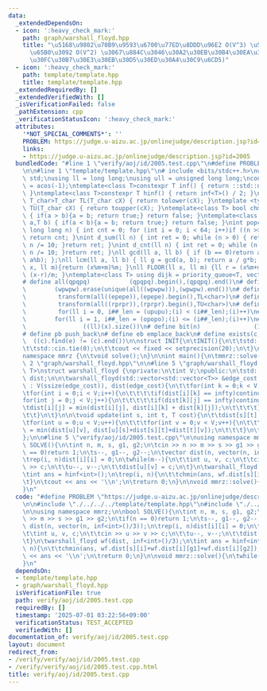 ```yaml
---
data:
  _extendedDependsOn:
  - icon: ':heavy_check_mark:'
    path: graph/warshall_floyd.hpp
    title: "\u5168\u9802\u70B9\u9593\u6700\u77ED\u8DDD\u96E2 O(V^3) \u53CA\u3073\u66F4\
      \u65B0\u3092 O(V^2) \u3067\u884C\u3046\u30A2\u30EB\u30B4\u30EA\u30BA\u30E0 (\u30EF\
      \u30FC\u30B7\u30E3\u30EB\u30D5\u30ED\u30A4\u30C9\u6CD5)"
  - icon: ':heavy_check_mark:'
    path: template/template.hpp
    title: template/template.hpp
  _extendedRequiredBy: []
  _extendedVerifiedWith: []
  _isVerificationFailed: false
  _pathExtension: cpp
  _verificationStatusIcon: ':heavy_check_mark:'
  attributes:
    '*NOT_SPECIAL_COMMENTS*': ''
    PROBLEM: https://judge.u-aizu.ac.jp/onlinejudge/description.jsp?id=2005
    links:
    - https://judge.u-aizu.ac.jp/onlinejudge/description.jsp?id=2005
  bundledCode: "#line 1 \"verify/aoj/id/2005.test.cpp\"\n#define PROBLEM \"https://judge.u-aizu.ac.jp/onlinejudge/description.jsp?id=2005\"\
    \n\n#line 1 \"template/template.hpp\"\n# include <bits/stdc++.h>\nusing namespace\
    \ std;\nusing ll = long long;\nusing ull = unsigned long long;\nconst double pi\
    \ = acos(-1);\ntemplate<class T>constexpr T inf() { return ::std::numeric_limits<T>::max();\
    \ }\ntemplate<class T>constexpr T hinf() { return inf<T>() / 2; }\ntemplate <typename\
    \ T_char>T_char TL(T_char cX) { return tolower(cX); }\ntemplate <typename T_char>T_char\
    \ TU(T_char cX) { return toupper(cX); }\ntemplate<class T> bool chmin(T& a,T b)\
    \ { if(a > b){a = b; return true;} return false; }\ntemplate<class T> bool chmax(T&\
    \ a,T b) { if(a < b){a = b; return true;} return false; }\nint popcnt(unsigned\
    \ long long n) { int cnt = 0; for (int i = 0; i < 64; i++)if ((n >> i) & 1)cnt++;\
    \ return cnt; }\nint d_sum(ll n) { int ret = 0; while (n > 0) { ret += n % 10;\
    \ n /= 10; }return ret; }\nint d_cnt(ll n) { int ret = 0; while (n > 0) { ret++;\
    \ n /= 10; }return ret; }\nll gcd(ll a, ll b) { if (b == 0)return a; return gcd(b,\
    \ a%b); };\nll lcm(ll a, ll b) { ll g = gcd(a, b); return a / g*b; };\nll MOD(ll\
    \ x, ll m){return (x%m+m)%m; }\nll FLOOR(ll x, ll m) {ll r = (x%m+m)%m; return\
    \ (x-r)/m; }\ntemplate<class T> using dijk = priority_queue<T, vector<T>, greater<T>>;\n\
    # define all(qpqpq)           (qpqpq).begin(),(qpqpq).end()\n# define UNIQUE(wpwpw)\
    \        (wpwpw).erase(unique(all((wpwpw))),(wpwpw).end())\n# define LOWER(epepe)\
    \         transform(all((epepe)),(epepe).begin(),TL<char>)\n# define UPPER(rprpr)\
    \         transform(all((rprpr)),(rprpr).begin(),TU<char>)\n# define rep(i,upupu)\
    \         for(ll i = 0, i##_len = (upupu);(i) < (i##_len);(i)++)\n# define reps(i,opopo)\
    \        for(ll i = 1, i##_len = (opopo);(i) <= (i##_len);(i)++)\n# define len(x)\
    \                ((ll)(x).size())\n# define bit(n)               (1LL << (n))\n\
    # define pb push_back\n# define eb emplace_back\n# define exists(c, e)       \
    \  ((c).find(e) != (c).end())\n\nstruct INIT{\n\tINIT(){\n\t\tstd::ios::sync_with_stdio(false);\n\
    \t\tstd::cin.tie(0);\n\t\tcout << fixed << setprecision(20);\n\t}\n}INIT;\n\n\
    namespace mmrz {\n\tvoid solve();\n}\n\nint main(){\n\tmmrz::solve();\n}\n#line\
    \ 2 \"graph/warshall_floyd.hpp\"\n\n#line 5 \"graph/warshall_floyd.hpp\"\n\ntemplate<typename\
    \ T>\nstruct warshall_floyd {\nprivate:\n\tint V;\npublic:\n\tstd::vector<std::vector<T>>\
    \ dist;\n\n\twarshall_floyd(std::vector<std::vector<T>> &edge_cost, T infty=std::numeric_limits<T>::max()/2)\
    \ : V(ssize(edge_cost)), dist(edge_cost){\n\t\tfor(int k = 0;k < V;k++){\n\t\t\
    \tfor(int i = 0;i < V;i++){\n\t\t\t\tif(dist[i][k] == infty)continue;\n\t\t\t\t\
    for(int j = 0;j < V;j++){\n\t\t\t\t\tif(dist[k][j] == infty)continue;\n\t\t\t\t\
    \tdist[i][j] = min(dist[i][j], dist[i][k] + dist[k][j]);\n\t\t\t\t}\n\t\t\t}\n\
    \t\t}\n\t}\n\n\tvoid update(int s, int t, T cost){\n\t\tdist[s][t] = cost;\n\t\
    \tfor(int u = 0;u < V;u++){\n\t\t\tfor(int v = 0;v < V;v++){\n\t\t\t\tdist[u][v]\
    \ = min(dist[u][v], dist[u][s]+dist[s][t]+dist[t][v]);\n\t\t\t}\n\t\t}\n\t}\n\
    };\n\n#line 5 \"verify/aoj/id/2005.test.cpp\"\n\nusing namespace mmrz;\n\nbool\
    \ SOLVE(){\n\tint n, m, s, g1, g2;\n\tcin >> n >> m >> s >> g1 >> g2;\n\tif(n\
    \ == 0)return 1;\n\ts--, g1--, g2--;\n\tvector dist(n, vector(n, inf<int>()/3));\n\
    \trep(i, n)dist[i][i] = 0;\n\twhile(m--){\n\t\tint u, v, c;\n\t\tcin >> u >> v\
    \ >> c;\n\t\tu--, v--;\n\t\tdist[u][v] = c;\n\t}\n\twarshall_floyd wf(dist, inf<int>()/3);\n\
    \tint ans = hinf<int>();\n\trep(i, n){\n\t\tchmin(ans, wf.dist[s][i]+wf.dist[i][g1]+wf.dist[i][g2]);\n\
    \t}\n\tcout << ans << '\\n';\n\treturn 0;\n}\n\nvoid mmrz::solve(){\n\twhile(!SOLVE());\n\
    }\n"
  code: "#define PROBLEM \"https://judge.u-aizu.ac.jp/onlinejudge/description.jsp?id=2005\"\
    \n\n#include \"./../../../template/template.hpp\"\n#include \"./../../../graph/warshall_floyd.hpp\"\
    \n\nusing namespace mmrz;\n\nbool SOLVE(){\n\tint n, m, s, g1, g2;\n\tcin >> n\
    \ >> m >> s >> g1 >> g2;\n\tif(n == 0)return 1;\n\ts--, g1--, g2--;\n\tvector\
    \ dist(n, vector(n, inf<int>()/3));\n\trep(i, n)dist[i][i] = 0;\n\twhile(m--){\n\
    \t\tint u, v, c;\n\t\tcin >> u >> v >> c;\n\t\tu--, v--;\n\t\tdist[u][v] = c;\n\
    \t}\n\twarshall_floyd wf(dist, inf<int>()/3);\n\tint ans = hinf<int>();\n\trep(i,\
    \ n){\n\t\tchmin(ans, wf.dist[s][i]+wf.dist[i][g1]+wf.dist[i][g2]);\n\t}\n\tcout\
    \ << ans << '\\n';\n\treturn 0;\n}\n\nvoid mmrz::solve(){\n\twhile(!SOLVE());\n\
    }\n"
  dependsOn:
  - template/template.hpp
  - graph/warshall_floyd.hpp
  isVerificationFile: true
  path: verify/aoj/id/2005.test.cpp
  requiredBy: []
  timestamp: '2025-07-01 03:22:56+09:00'
  verificationStatus: TEST_ACCEPTED
  verifiedWith: []
documentation_of: verify/aoj/id/2005.test.cpp
layout: document
redirect_from:
- /verify/verify/aoj/id/2005.test.cpp
- /verify/verify/aoj/id/2005.test.cpp.html
title: verify/aoj/id/2005.test.cpp
---
```

